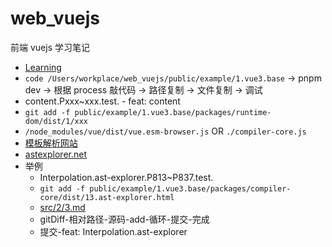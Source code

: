 # web_vuejs

前端 vuejs 学习笔记

- [Learning](https://www.processon.com/mindmap/63ac109f6592974cd49ff115)
- `code /Users/workplace/web_vuejs/public/example/1.vue3.base` -> pnpm dev -> 根据 process 敲代码 -> 路径复制 -> 文件复制 -> 调试
- content.Pxxx~xxx.test. - feat: content
- `git add -f public/example/1.vue3.base/packages/runtime-dom/dist/1/xxx`
- `/node_modules/vue/dist/vue.esm-browser.js` OR `./compiler-core.js`
- [模板解析网站](https://template-explorer.vuejs.org)
- [astexplorer.net](https://astexplorer.net/)
- 举例
  - Interpolation.ast-explorer.P813~P837.test.
  - `git add -f public/example/1.vue3.base/packages/compiler-core/dist/13.ast-explorer.html`
  - [src/2/3.md](src/2/3.md)
  - gitDiff-相对路径-源码-add-循环-提交-完成
  - 提交-feat: Interpolation.ast-explorer
